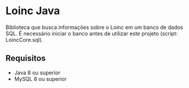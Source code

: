 # Loinc Java

Biblioteca que busca informações sobre o Loinc em um banco de dados SQL. É necessário iniciar o banco antes de utilizar este projeto (script: LoincCore.sql).

## Requisitos
* Java 8 ou superior
* MySQL 8 ou superior